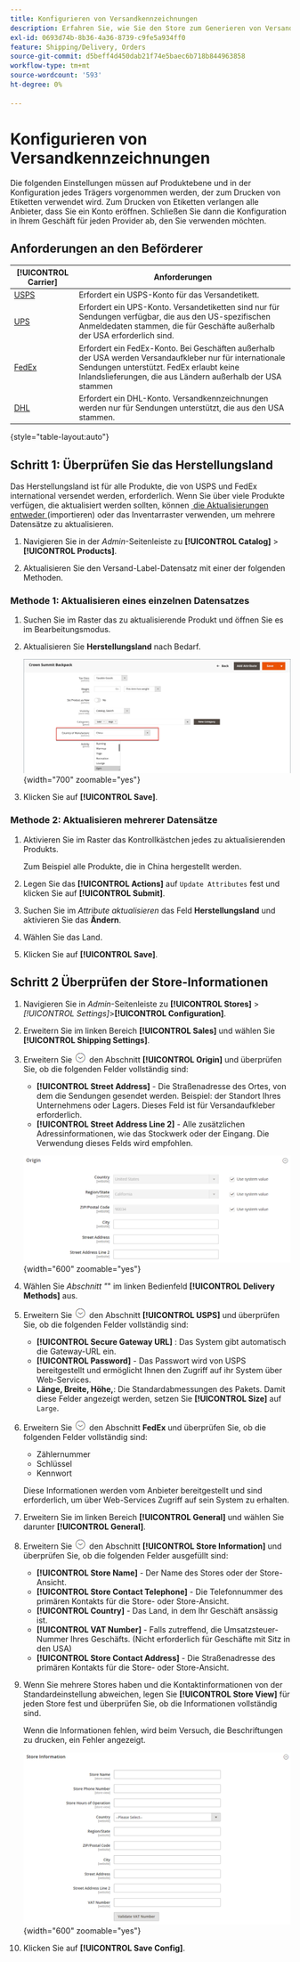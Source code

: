 ```yaml
---
title: Konfigurieren von Versandkennzeichnungen
description: Erfahren Sie, wie Sie den Store zum Generieren von Versandkennzeichnungen konfigurieren.
exl-id: 0693d74b-8b36-4a36-8739-c9fe5a934ff0
feature: Shipping/Delivery, Orders
source-git-commit: d5beff4d450dab21f74e5baec6b718b844963858
workflow-type: tm+mt
source-wordcount: '593'
ht-degree: 0%

---
```


# Konfigurieren von Versandkennzeichnungen

Die folgenden Einstellungen müssen auf Produktebene und in der Konfiguration jedes Trägers vorgenommen werden, der zum Drucken von Etiketten verwendet wird. Zum Drucken von Etiketten verlangen alle Anbieter, dass Sie ein Konto eröffnen. Schließen Sie dann die Konfiguration in Ihrem Geschäft für jeden Provider ab, den Sie verwenden möchten.

## Anforderungen an den Beförderer

| [!UICONTROL Carrier] | Anforderungen |
|-------|--------|
| [USPS](usps.md) | Erfordert ein USPS-Konto für das Versandetikett. |
| [UPS](ups.md) | Erfordert ein UPS-Konto. Versandetiketten sind nur für Sendungen verfügbar, die aus den US-spezifischen Anmeldedaten stammen, die für Geschäfte außerhalb der USA erforderlich sind. |
| [FedEx](fedex.md) | Erfordert ein FedEx-Konto. Bei Geschäften außerhalb der USA werden Versandaufkleber nur für internationale Sendungen unterstützt. FedEx erlaubt keine Inlandslieferungen, die aus Ländern außerhalb der USA stammen |
| [DHL](dhl.md) | Erfordert ein DHL-Konto. Versandkennzeichnungen werden nur für Sendungen unterstützt, die aus den USA stammen. |

{style="table-layout:auto"}

## Schritt 1: Überprüfen Sie das Herstellungsland

Das Herstellungsland ist für alle Produkte, die von USPS und FedEx international versendet werden, erforderlich. Wenn Sie über viele Produkte verfügen, die aktualisiert werden sollten, können [&#x200B; die Aktualisierungen entweder &#x200B;](../systems/data-import.md) (importieren) oder das Inventarraster verwenden, um mehrere Datensätze zu aktualisieren.

1. Navigieren Sie in der _Admin_-Seitenleiste zu **[!UICONTROL Catalog]** > **[!UICONTROL Products]**.

1. Aktualisieren Sie den Versand-Label-Datensatz mit einer der folgenden Methoden.

### Methode 1: Aktualisieren eines einzelnen Datensatzes

1. Suchen Sie im Raster das zu aktualisierende Produkt und öffnen Sie es im Bearbeitungsmodus.

1. Aktualisieren Sie **Herstellungsland** nach Bedarf.

   ![Herstellungsland](./assets/product-country-of-manufacture.png){width="700" zoomable="yes"}

1. Klicken Sie auf **[!UICONTROL Save]**.

### Methode 2: Aktualisieren mehrerer Datensätze

1. Aktivieren Sie im Raster das Kontrollkästchen jedes zu aktualisierenden Produkts.

   Zum Beispiel alle Produkte, die in China hergestellt werden.

1. Legen Sie das **[!UICONTROL Actions]** auf `Update Attributes` fest und klicken Sie auf **[!UICONTROL Submit]**.

1. Suchen Sie im _Attribute aktualisieren_ das Feld **Herstellungsland** und aktivieren Sie das **Ändern**.

1. Wählen Sie das Land.

1. Klicken Sie auf **[!UICONTROL Save]**.

## Schritt 2 Überprüfen der Store-Informationen

1. Navigieren Sie in _Admin_-Seitenleiste zu **[!UICONTROL Stores]** > _[!UICONTROL Settings]_>**[!UICONTROL Configuration]**.

1. Erweitern Sie im linken Bereich **[!UICONTROL Sales]** und wählen Sie **[!UICONTROL Shipping Settings]**.

1. Erweitern Sie ![Erweiterungsauswahl](../assets/icon-display-expand.png) den Abschnitt **[!UICONTROL Origin]** und überprüfen Sie, ob die folgenden Felder vollständig sind:

   - **[!UICONTROL Street Address]** - Die Straßenadresse des Ortes, von dem die Sendungen gesendet werden. Beispiel: der Standort Ihres Unternehmens oder Lagers. Dieses Feld ist für Versandaufkleber erforderlich.
   - **[!UICONTROL Street Address Line 2]** - Alle zusätzlichen Adressinformationen, wie das Stockwerk oder der Eingang. Die Verwendung dieses Felds wird empfohlen.

   ![Herkunft](../configuration-reference/sales/assets/shipping-settings-origin.png){width="600" zoomable="yes"}

1. Wählen Sie _Abschnitt &quot;_&quot; im linken Bedienfeld **[!UICONTROL Delivery Methods]** aus.

1. Erweitern Sie ![Erweiterungsauswahl](../assets/icon-display-expand.png) den Abschnitt **[!UICONTROL USPS]** und überprüfen Sie, ob die folgenden Felder vollständig sind:

   - **[!UICONTROL Secure Gateway URL]** : Das System gibt automatisch die Gateway-URL ein.
   - **[!UICONTROL Password]** - Das Passwort wird von USPS bereitgestellt und ermöglicht Ihnen den Zugriff auf ihr System über Web-Services.
   - **Länge, Breite, Höhe,**: Die Standardabmessungen des Pakets. Damit diese Felder angezeigt werden, setzen Sie **[!UICONTROL Size]** auf `Large`.

1. Erweitern Sie ![Erweiterungsauswahl](../assets/icon-display-expand.png) den Abschnitt **FedEx** und überprüfen Sie, ob die folgenden Felder vollständig sind:

   - Zählernummer
   - Schlüssel
   - Kennwort

   Diese Informationen werden vom Anbieter bereitgestellt und sind erforderlich, um über Web-Services Zugriff auf sein System zu erhalten.

1. Erweitern Sie im linken Bereich **[!UICONTROL General]** und wählen Sie darunter **[!UICONTROL General]**.

1. Erweitern Sie ![Erweiterungsauswahl](../assets/icon-display-expand.png) den Abschnitt **[!UICONTROL Store Information]** und überprüfen Sie, ob die folgenden Felder ausgefüllt sind:

   - **[!UICONTROL Store Name]** - Der Name des Stores oder der Store-Ansicht.
   - **[!UICONTROL Store Contact Telephone]** - Die Telefonnummer des primären Kontakts für die Store- oder Store-Ansicht.
   - **[!UICONTROL Country]** - Das Land, in dem Ihr Geschäft ansässig ist.
   - **[!UICONTROL VAT Number]** - Falls zutreffend, die Umsatzsteuer-Nummer Ihres Geschäfts. (Nicht erforderlich für Geschäfte mit Sitz in den USA)
   - **[!UICONTROL Store Contact Address]** - Die Straßenadresse des primären Kontakts für die Store- oder Store-Ansicht.

1. Wenn Sie mehrere Stores haben und die Kontaktinformationen von der Standardeinstellung abweichen, legen Sie **[!UICONTROL Store View]** für jeden Store fest und überprüfen Sie, ob die Informationen vollständig sind.

   Wenn die Informationen fehlen, wird beim Versuch, die Beschriftungen zu drucken, ein Fehler angezeigt.

   ![Informationen speichern](../configuration-reference/general/assets/general-store-information.png){width="600" zoomable="yes"}

1. Klicken Sie auf **[!UICONTROL Save Config]**.
